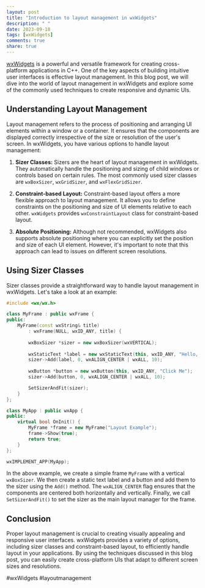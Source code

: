 ```yaml
---
layout: post
title: "Introduction to layout management in wxWidgets"
description: " "
date: 2023-09-18
tags: [wxWidgets]
comments: true
share: true
---
```


[wxWidgets](https://www.wxwidgets.org/) is a powerful and versatile framework for creating cross-platform applications in C++. One of the key aspects of building intuitive user interfaces is effective layout management. In this blog post, we will dive into the world of layout management in wxWidgets and explore some of the commonly used techniques to create responsive and dynamic UIs.

## Understanding Layout Management

Layout management refers to the process of positioning and arranging UI elements within a window or a container. It ensures that the components are displayed correctly irrespective of the size or resolution of the user's screen. In wxWidgets, you have various options to handle layout management:

1. **Sizer Classes:** Sizers are the heart of layout management in wxWidgets. They automatically handle the positioning and sizing of child windows or controls based on certain rules. The most commonly used sizer classes are `wxBoxSizer`, `wxGridSizer`, and `wxFlexGridSizer`.

2. **Constraint-based Layout:** Constraint-based layout offers a more flexible approach to layout management. It allows you to define constraints on the positioning and size of UI elements relative to each other. `wxWidgets` provides `wxConstraintLayout` class for constraint-based layout.

3. **Absolute Positioning:** Although not recommended, wxWidgets also supports absolute positioning where you can explicitly set the position and size of each UI element. However, it's important to note that this approach can lead to issues on different screen resolutions.

## Using Sizer Classes

Sizer classes provide a straightforward way to handle layout management in wxWidgets. Let's take a look at an example:

```cpp
#include <wx/wx.h>

class MyFrame : public wxFrame {
public:
    MyFrame(const wxString& title) 
        : wxFrame(NULL, wxID_ANY, title) {
        
        wxBoxSizer *sizer = new wxBoxSizer(wxVERTICAL);
        
        wxStaticText *label = new wxStaticText(this, wxID_ANY, "Hello, World!");
        sizer->Add(label, 0, wxALIGN_CENTER | wxALL, 10);
        
        wxButton *button = new wxButton(this, wxID_ANY, "Click Me");
        sizer->Add(button, 0, wxALIGN_CENTER | wxALL, 10);

        SetSizerAndFit(sizer);
    }
};

class MyApp : public wxApp {
public:
    virtual bool OnInit() {
        MyFrame *frame = new MyFrame("Layout Example");
        frame->Show(true);
        return true;
    }
};

wxIMPLEMENT_APP(MyApp);
```

In the above example, we create a simple frame `MyFrame` with a vertical `wxBoxSizer`. We then create a static text label and a button and add them to the sizer using the `Add()` method. The `wxALIGN_CENTER` flag ensures that the components are centered both horizontally and vertically. Finally, we call `SetSizerAndFit()` to set the sizer as the main layout manager for the frame.

## Conclusion

Proper layout management is crucial to creating visually appealing and responsive user interfaces. wxWidgets provides a variety of options, including sizer classes and constraint-based layout, to efficiently handle layout in your applications. By using the techniques discussed in this blog post, you can easily create cross-platform UIs that adapt to different screen sizes and resolutions.

#wxWidgets #layoutmanagement